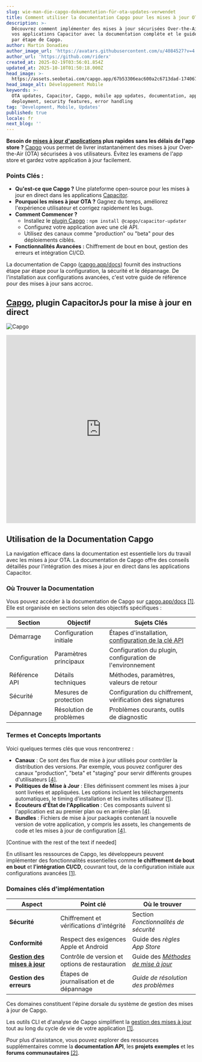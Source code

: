 ```yaml
---
slug: wie-man-die-capgo-dokumentation-für-ota-updates-verwendet
title: Comment utiliser la documentation Capgo pour les mises à jour OTA
description: >-
  Découvrez comment implémenter des mises à jour sécurisées Over-the-Air dans
  vos applications Capacitor avec la documentation complète et le guide étape
  par étape de Capgo.
author: Martin Donadieu
author_image_url: 'https://avatars.githubusercontent.com/u/4084527?v=4'
author_url: 'https://github.com/riderx'
created_at: 2025-02-19T03:56:01.854Z
updated_at: 2025-10-10T01:50:18.000Z
head_image: >-
  https://assets.seobotai.com/capgo.app/67b53306eac600a2c6713dad-1740671704703.jpg
head_image_alt: Développement Mobile
keywords: >-
  OTA updates, Capacitor, Capgo, mobile app updates, documentation, app
  deployment, security features, error handling
tag: 'Development, Mobile, Updates'
published: true
locale: fr
next_blog: ''
---
```

**Besoin de [mises à jour d'applications](https://capgo.app/plugins/capacitor-updater/) plus rapides sans les délais de l'app store ?** [Capgo](https://capgo.app/) vous permet de livrer instantanément des mises à jour Over-the-Air (OTA) sécurisées à vos utilisateurs. Évitez les examens de l'app store et gardez votre application à jour facilement.

### Points Clés :

-   **Qu'est-ce que Capgo ?** Une plateforme open-source pour les mises à jour en direct dans les applications [Capacitor](https://capacitorjs.com/).
-   **Pourquoi les mises à jour OTA ?** Gagnez du temps, améliorez l'expérience utilisateur et corrigez rapidement les bugs.
-   **Comment Commencer ?**
    -   Installez le [plugin Capgo](https://capgo.app/plugins/) : `npm install @capgo/capacitor-updater`
    -   Configurez votre application avec une clé API.
    -   Utilisez des canaux comme "production" ou "beta" pour des déploiements ciblés.
-   **Fonctionnalités Avancées :** Chiffrement de bout en bout, gestion des erreurs et intégration CI/CD.

La documentation de Capgo ([capgo.app/docs](https://capgo.app/docs)) fournit des instructions étape par étape pour la configuration, la sécurité et le dépannage. De l'installation aux configurations avancées, c'est votre guide de référence pour des mises à jour sans accroc.

## [Capgo](https://capgo.app/), plugin CapacitorJs pour la mise à jour en direct

![Capgo](https://mars-images.imgix.net/seobot/screenshots/capgo.app-26aea05b7e2e737b790a9becb40f7bc5-2025-02-19.jpg?auto=compress)

<iframe src="https://www.youtube.com/embed/NzXXKoyhTIo" aria-label="YouTube video player" frameborder="0" allow="accelerometer; autoplay; clipboard-write; encrypted-media; gyroscope; picture-in-picture; web-share" referrerpolicy="strict-origin-when-cross-origin" style="width: 100%; height: 500px;" allowfullscreen></iframe>

## Utilisation de la Documentation Capgo

La navigation efficace dans la documentation est essentielle lors du travail avec les mises à jour OTA. La documentation de Capgo offre des conseils détaillés pour l'intégration des mises à jour en direct dans les applications Capacitor.

### Où Trouver la Documentation

Vous pouvez accéder à la documentation de Capgo sur [capgo.app/docs](https://capgo.app/docs) [\[1\]](https://github.com/Cap-go/capacitor-updater). Elle est organisée en sections selon des objectifs spécifiques :

| **Section** | **Objectif** | **Sujets Clés** |
| --- | --- | --- |
| Démarrage | Configuration initiale | Étapes d'installation, [configuration de la clé API](https://capgo.app/docs/webapp/api-keys/) |
| Configuration | Paramètres principaux | Configuration du plugin, configuration de l'environnement |
| Référence API | Détails techniques | Méthodes, paramètres, valeurs de retour |
| Sécurité | Mesures de protection | Configuration du chiffrement, vérification des signatures |
| Dépannage | Résolution de problèmes | Problèmes courants, outils de diagnostic |

### Termes et Concepts Importants

Voici quelques termes clés que vous rencontrerez :

-   **Canaux** : Ce sont des flux de mise à jour utilisés pour contrôler la distribution des versions. Par exemple, vous pouvez configurer des canaux "production", "beta" et "staging" pour servir différents groupes d'utilisateurs [\[4\]](https://www.indeed.com/career-advice/career-development/how-to-write-articles).
-   **Politiques de Mise à Jour** : Elles définissent comment les mises à jour sont livrées et appliquées. Les options incluent les téléchargements automatiques, le timing d'installation et les invites utilisateur [\[1\]](https://github.com/Cap-go/capacitor-updater).
-   **Écouteurs d'État de l'Application** : Ces composants suivent si l'application est au premier plan ou en arrière-plan [\[4\]](https://www.indeed.com/career-advice/career-development/how-to-write-articles).
-   **Bundles** : Fichiers de mise à jour packagés contenant la nouvelle version de votre application, y compris les assets, les changements de code et les mises à jour de configuration [\[4\]](https://www.indeed.com/career-advice/career-development/how-to-write-articles).

[Continue with the rest of the text if needed]

En utilisant les ressources de Capgo, les développeurs peuvent implémenter des fonctionnalités essentielles comme **le chiffrement de bout en bout** et **l'intégration CI/CD**, couvrant tout, de la configuration initiale aux configurations avancées [\[1\]](https://github.com/Cap-go/capacitor-updater).

### Domaines clés d'implémentation

| **Aspect** | **Point clé** | **Où le trouver** |
| --- | --- | --- |
| **Sécurité** | Chiffrement et vérifications d'intégrité | Section _Fonctionnalités de sécurité_ |
| **Conformité** | Respect des exigences Apple et Android | Guide des _règles App Store_ |
| **[Gestion des mises à jour](https://capgo.app/docs/plugin/cloud-mode/manual-update/)** | Contrôle de version et options de restauration | Guide des _[Méthodes de mise à jour](https://capgo.app/docs/plugin/cloud-mode/hybrid-update)_ |
| **Gestion des erreurs** | Étapes de journalisation et de dépannage | _Guide de résolution des problèmes_ |

Ces domaines constituent l'épine dorsale du système de gestion des mises à jour de Capgo.

Les outils CLI et d'analyse de Capgo simplifient la [gestion des mises à jour](https://capgo.app/docs/plugin/cloud-mode/manual-update/) tout au long du cycle de vie de votre application [\[1\]](https://github.com/Cap-go/capacitor-updater).

Pour plus d'assistance, vous pouvez explorer des ressources supplémentaires comme la **documentation API**, les **projets exemples** et les **forums communautaires** [\[2\]](https://dev.to/arnosolo/ionic-appflow-live-update-alternative-55c3).
